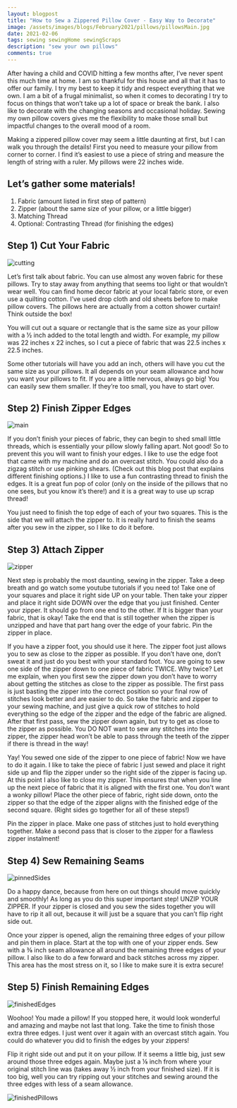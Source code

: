 ```yaml
---
layout: blogpost
title: "How to Sew a Zippered Pillow Cover - Easy Way to Decorate"
image: /assets/images/blogs/February2021/pillows/pillowsMain.jpg
date: 2021-02-06
tags: sewing sewingHome sewingScraps
description: "sew your own pillows"
comments: true
---
```


After having a child and COVID hitting a few months after, I’ve never spent this much time at home. I am so thankful for this house and all that it has to offer our family. I try my best to keep it tidy and respect everything that we own. I am a bit of a frugal minimalist, so when it comes to decorating I try to focus on things that won’t take up a lot of space or break the bank. I also like to decorate with the changing seasons and occasional holiday. Sewing my own pillow covers gives me the flexibility to make those small but impactful changes to the overall mood of a room.

Making a zippered pillow cover may seem a little daunting at first, but I can walk you through the details! First you need to measure your pillow from corner to corner. I find it’s easiest to use a piece of string and measure the length of string with a ruler. My pillows were 22 inches wide.

<h2> Let’s gather some materials! </h2>

1. Fabric (amount listed in first step of pattern)
2. Zipper (about the same size of your pillow, or a little bigger)
3. Matching Thread
4. Optional: Contrasting Thread (for finishing the edges)

<h2> Step 1) Cut Your Fabric </h2>

![cutting](/assets/images/blogs/February2021/pillows/cutting.jpg)

Let’s first talk about fabric. You can use almost any woven fabric for these pillows. Try to stay away from anything that seems too light or that wouldn’t wear well. You can find home decor fabric at your local fabric store, or even use a quilting cotton. I’ve used drop cloth and old sheets before to make pillow covers. The pillows here are actually from a cotton shower curtain! Think outside the box!

You will cut out a square or rectangle that is the same size as your pillow with a ½ inch added to the total length and width. For example, my pillow was 22 inches x 22 inches, so I cut a piece of fabric that was 22.5 inches x 22.5 inches. 

Some other tutorials will have you add an inch, others will have you cut the same size as your pillows. It all depends on your seam allowance and how you want your pillows to fit. If you are a little nervous, always go big! You can easily sew them smaller. If they’re too small, you have to start over. 



<h2> Step 2) Finish Zipper Edges </h2>

![main](/assets/images/blogs/February2021/pillows/edgeFoot.jpg)

If you don’t finish your pieces of fabric, they can begin to shed small little threads, which is essentially your pillow slowly falling apart. Not good! So to prevent this you will want to finish your edges. I like to use the edge foot that came with my machine and do an overcast stitch. You could also do a zigzag stitch or use pinking shears. (Check out this blog post that explains different finishing options.) I like to use a fun contrasting thread to finish the edges. It is a great fun pop of color (only on the inside of the pillows that no one sees, but you know it’s there!) and it is a great way to use up scrap thread!

You just need to finish the top edge of each of your two squares. This is the side that we will attach the zipper to. It is really hard to finish the seams after you sew in the zipper, so I like to do it before.



<h2> Step 3) Attach Zipper </h2>

![zipper](/assets/images/blogs/February2021/pillows/zipperSewn.jpg)

Next step is probably the most daunting, sewing in the zipper. Take a deep breath and go watch some youtube tutorials if you need to! Take one of your squares and place it right side UP on your table. Then take your zipper and place it right side DOWN over the edge that you just finished. Center your zipper. It should go from one end to the other. If It is bigger than your fabric, that is okay! Take the end that is still together when the zipper is unzipped and have that part hang over the edge of your fabric. Pin the zipper in place.

If you have a zipper foot, you should use it here. The zipper foot just allows you to sew as close to the zipper as possible. If you don’t have one, don’t sweat it and just do you best with your standard foot. You are going to sew one side of the zipper down to one piece of fabric TWICE. Why twice? Let me explain, when you first sew the zipper down you don’t have to worry about getting the stitches as close to the zipper as possible. The first pass is just basting the zipper into the correct position so your final row of stitches look better and are easier to do. So take the fabric and zipper to your sewing machine, and just give a quick row of stitches to hold everything so the edge of the zipper and the edge of the fabric are aligned. After that first pass, sew the zipper down again, but try to get as close to the zipper as possible. You DO NOT want to sew any stitches into the zipper, the zipper head won’t be able to pass through the teeth of the zipper if there is thread in the way!

Yay! You sewed one side of the zipper to one piece of fabric! Now we have to do it again. I like to take the piece of fabric I just sewed and place it right side up and flip the zipper under so the right side of the zipper is facing up. At this point I also like to close my zipper. This ensures that when you line up the next piece of fabric that it is aligned with the first one. You don’t want a wonky pillow! Place the other piece of fabric, right side down, onto the zipper so that the edge of the zipper aligns with the finished edge of the second square. (Right sides go together for all of these steps!) 

Pin the zipper in place. Make one pass of stitches just to hold everything together. Make a second pass that is closer to the zipper for a flawless zipper instalment!




<h2> Step 4) Sew Remaining Seams </h2>

![pinnedSides](/assets/images/blogs/February2021/pillows/pinnedSides.jpg)

Do a happy dance, because from here on out things should move quickly and smoothly! As long as you do this super important step! UNZIP YOUR ZIPPER. If your zipper is closed and you sew the sides together you will have to rip it all out, because it will just be a square that you can’t flip right side out. 

Once your zipper is opened, align the remaining three edges of your pillow and pin them in place. Start at the top with one of your zipper ends. Sew with a ⅜ inch seam allowance all around the remaining three edges of your pillow. I also like to do a few forward and back stitches across my zipper. This area has the most stress on it, so I like to make sure it is extra secure!



<h2> Step 5) Finish Remaining Edges </h2>

![finishedEdges](/assets/images/blogs/February2021/pillows/finishedEdges.jpg)

Woohoo! You made a pillow! If you stopped here, it would look wonderful and amazing and maybe not last that long. Take the time to finish those extra three edges. I just went over it again with an overcast stitch again. You could do whatever you did to finish the edges by your zippers! 

Flip it right side out and put it on your pillow. If it seems a little big, just sew around those three edges again. Maybe just a ⅛ inch from where your original stitch line was (takes away ½ inch from your finished size). If it is too big, well you can try ripping out your stitches and sewing around the three edges with less of a seam allowance. 


![finishedPillows](/assets/images/blogs/February2021/pillows/finishedPillows.jpg)

